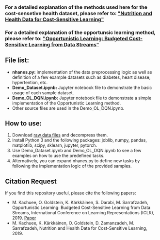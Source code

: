 
### For a detailed explanation of the methods used here for the cost-sensetive health dataset, please refer to: ["Nutrition and Health Data for Cost-Sensitive Learning"](https://github.com/mkachuee/OpportunisticData/raw/master/Paper.pdf)

### For a detailed explanation of the opportunsic learning method, please refer to: ["Opportunistic Learning: Budgeted Cost-Sensitive Learning from Data Streams"](https://openreview.net/forum?id=S1eOHo09KX)

## File list:
- **nhanes.py:** implementation of the data preprocessing logic as well as definition of a few example datasets such as diabetes, heart disease, hypertention, etc.
- **Demo_Dataset.ipynb:** Jupyter notebook file to demonstrate the basic usage of each sample dataset.
- **Demo_OL_DQN.ipynb:** Jupyter notebook file to demonstrate a simple implementation of the Opportunistic Learning method.
- Other source files are used in the Demo_OL_DQN.ipynb.


## How to use:
1) Download [raw data files](https://drive.google.com/file/d/1hFp7O747408D8t5442f0Sjit7wXKXI1z/view?usp=sharing) and decompress them.
2) Install Python 3 and the following packages: joblib, numpy, pandas, matplotlib, scipy, sklearn, jupyter, pytorch.
3) Use Demo_Dataset.ipynb and Demo_OL_DQN.ipynb to see a few examples on how to use the predefined tasks.
4) Alternatively, you can expand nhanes.py to define new tasks by following the implementation logic of the provided samples.

## Citation Request
If you find this repository useful, please cite the following papers:

* M. Kachuee, O. Goldstein, K. Kärkkäinen, S. Darabi, M. Sarrafzadeh, Opportunistic Learning: Budgeted Cost-Sensitive Learning from Data Streams, International Conference on Learning Representations (ICLR), 2019. [Paper](https://openreview.net/forum?id=S1eOHo09KX)
* M. Kachuee, K. Kärkkäinen, O. Goldstein, D. Zamanzadeh, M. Sarrafzadeh, Nutrition and Health Data for Cost-Sensitive Learning, 2019. 
